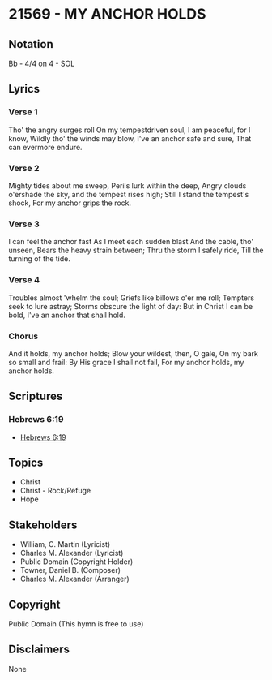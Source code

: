 # 21569 - MY ANCHOR HOLDS

## Notation

Bb - 4/4 on 4 - SOL

## Lyrics

### Verse 1

Tho' the angry surges roll On my tempestdriven soul, I am peaceful, for I know, Wildly tho' the winds may blow, I've an anchor safe and sure, That can evermore endure.

### Verse 2

Mighty tides about me sweep, Perils lurk within the deep, Angry clouds o'ershade the sky, and the tempest rises high; Still I stand the tempest's shock, For my anchor grips the rock.

### Verse 3

I can feel the anchor fast As I meet each sudden blast And the cable, tho' unseen, Bears the heavy strain between; Thru the storm I safely ride, Till the turning of the tide.

### Verse 4

Troubles almost 'whelm the soul; Griefs like billows o'er me roll; Tempters seek to lure astray; Storms obscure the light of day: But in Christ I can be bold, I've an anchor that shall hold.


### Chorus

And it holds, my anchor holds; Blow your wildest, then, O gale, On my bark so small and frail: By His grace I shall not fail, For my anchor holds, my anchor holds.




## Scriptures

### Hebrews 6:19

- [Hebrews 6:19](https://www.biblegateway.com/passage/?search=Hebrews%206%3A19)


## Topics

- Christ
- Christ - Rock/Refuge
- Hope

## Stakeholders

- William, C. Martin (Lyricist)
- Charles M. Alexander (Lyricist)
- Public Domain (Copyright Holder)
- Towner, Daniel B. (Composer)
- Charles M. Alexander (Arranger)

## Copyright

Public Domain
(This hymn is free to use)

## Disclaimers

None

